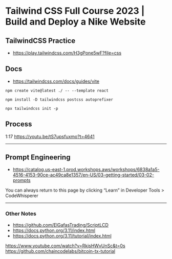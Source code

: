 # Tailwind CSS Full Course 2023 | Build and Deploy a Nike Website

## TailwindCSS Practice
- https://play.tailwindcss.com/H3gPone5wF?file=css

## Docs
- https://tailwindcss.com/docs/guides/vite

`npm create vite@latest ./ -- --template react`

`npm install -D tailwindcss postcss autoprefixer`

`npx tailwindcss init -p`

## Process
1:17
https://youtu.be/tS7upsfuxmo?t=4641


---

## Prompt Engineering

- https://catalog.us-east-1.prod.workshops.aws/workshops/6838a1a5-4516-4153-90ce-ac49ca8e1357/en-US/03-getting-started/03-02-prompts

You can always return to this page by clicking “Learn” in Developer Tools > CodeWhisperer

---

### Other Notes

- https://github.com/ElGafasTrading/ScriptLCD
- https://docs.python.org/3.11/index.html
- https://docs.python.org/3.11/tutorial/index.html

https://www.youtube.com/watch?v=RkjsHWvUnSc&t=0s
https://github.com/chaincodelabs/bitcoin-tx-tutorial
